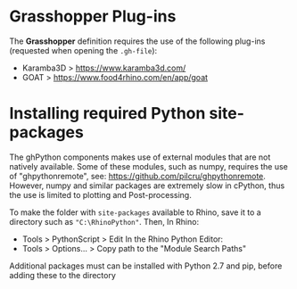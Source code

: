 # Grasshopper Plug-ins
The **Grasshopper** definition requires the use of the following plug-ins (requested when opening the `.gh-file`):
- Karamba3D     > https://www.karamba3d.com/
- GOAT          > https://www.food4rhino.com/en/app/goat

# Installing required Python site-packages
The ghPython components makes use of external modules that are not natively available. Some of these modules, such as numpy, requires the use of 
"ghpythonremote", see: https://github.com/pilcru/ghpythonremote. However, numpy and similar packages are extremely slow in cPython, thus the use is limited to plotting and Post-processing. 

To make the folder with `site-packages` available to Rhino, save it to a directory such as `"C:\RhinoPython"`. 
Then, In Rhino: 
- Tools > PythonScript > Edit 
In the Rhino Python Editor:
- Tools > Options... > Copy path to the "Module Search Paths"

Additional packages must can be installed with Python 2.7 and pip, before adding these to the directory
